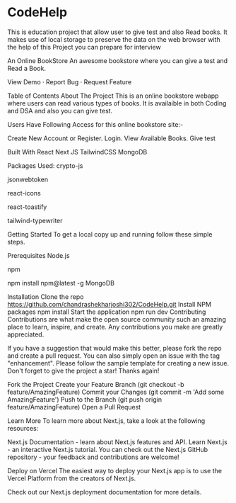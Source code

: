 # CodeHelp
This is education project that allow user to give test  and also Read books. It makes use of local storage to  preserve the data on the web browser  with the help of this Project you can prepare for interview

An Online BookStore
An awesome bookstore where you can give a test and Read a Book.

View Demo · Report Bug · Request Feature

Table of Contents
About The Project
This is an online bookstore webapp where users can read various types of books. It is availaible in both Coding and DSA and also you can give test.

Users Have Following Access for this online bookstore site:-

Create New Account or Register.
Login.
View Available Books.
Give test


Built With
React
Next JS
TailwindCSS
MongoDB

Packages Used:
crypto-js

jsonwebtoken

react-icons

react-toastify

tailwind-typewriter



Getting Started
To get a local copy up and running follow these simple steps.

Prerequisites
Node.js

npm

npm install npm@latest -g
MongoDB

Installation
Clone the repo
https://github.com/chandrashekharjoshi302/CodeHelp.git
Install NPM packages
npm install
Start the application
npm run dev
Contributing
Contributions are what make the open source community such an amazing place to learn, inspire, and create. Any contributions you make are greatly appreciated.

If you have a suggestion that would make this better, please fork the repo and create a pull request. You can also simply open an issue with the tag "enhancement". Please follow the sample template for creating a new issue. Don't forget to give the project a star! Thanks again!

Fork the Project
Create your Feature Branch (git checkout -b feature/AmazingFeature)
Commit your Changes (git commit -m 'Add some AmazingFeature')
Push to the Branch (git push origin feature/AmazingFeature)
Open a Pull Request


Learn More
To learn more about Next.js, take a look at the following resources:

Next.js Documentation - learn about Next.js features and API.
Learn Next.js - an interactive Next.js tutorial.
You can check out the Next.js GitHub repository - your feedback and contributions are welcome!

Deploy on Vercel
The easiest way to deploy your Next.js app is to use the Vercel Platform from the creators of Next.js.

Check out our Next.js deployment documentation for more details.
